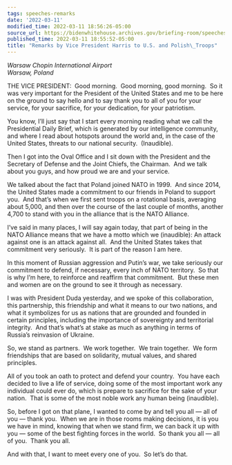 ```yaml
---
tags: speeches-remarks
date: '2022-03-11'
modified_time: 2022-03-11 18:56:26-05:00
source_url: https://bidenwhitehouse.archives.gov/briefing-room/speeches-remarks/2022/03/11/remarks-by-vice-president-harris-to-u-s-and-polish-troops/
published_time: 2022-03-11 18:55:52-05:00
title: "Remarks by Vice President Harris to U.S. and Polish\_Troops"
---
```

 
*Warsaw Chopin International Airport  
*Warsaw, Poland**

THE VICE PRESIDENT:  Good morning.  Good morning, good morning.  So it
was very important for the President of the United States and me to be
here on the ground to say hello and to say thank you to all of you for
your service, for your sacrifice, for your dedication, for your
patriotism.  
  
You know, I’ll just say that I start every morning reading what we call
the Presidential Daily Brief, which is generated by our intelligence
community, and where I read about hotspots around the world and, in the
case of the United States, threats to our national security. 
(Inaudible).  
  
Then I got into the Oval Office and I sit down with the President and
the Secretary of Defense and the Joint Chiefs, the Chairman.  And we
talk about you guys, and how proud we are and your service.   
  
We talked about the fact that Poland joined NATO in 1999.  And since
2014, the United States made a commitment to our friends in Poland to
support you.  And that’s when we first sent troops on a rotational
basis, averaging about 5,000, and then over the course of the last
couple of months, another 4,700 to stand with you in the alliance that
is the NATO Alliance.   
  
I’ve said in many places, I will say again today, that part of being in
the NATO Alliance means that we have a motto which we (inaudible): An
attack against one is an attack against all.  And the United States
takes that commitment very seriously.  It is part of the reason I am
here.  
  
In this moment of Russian aggression and Putin’s war, we take seriously
our commitment to defend, if necessary, every inch of NATO territory. 
So that is why I’m here, to reinforce and reaffirm that commitment.  But
these men and women are on the ground to see it through as necessary.   
  
I was with President Duda yesterday, and we spoke of this collaboration,
this partnership, this friendship and what it means to our two nations,
and what it symbolizes for us as nations that are grounded and founded
in certain principles, including the importance of sovereignty and
territorial integrity.  And that’s what’s at stake as much as anything
in terms of Russia’s reinvasion of Ukraine.   
  
So, we stand as partners.  We work together.  We train together.  We
form friendships that are based on solidarity, mutual values, and shared
principles.   
  
All of you took an oath to protect and defend your country.  You have
each decided to live a life of service, doing some of the most important
work any individual could ever do, which is prepare to sacrifice for the
sake of your nation.  That is some of the most noble work any human
being (inaudible).   
  
So, before I got on that plane, I wanted to come by and tell you all —
all of you — thank you.  When we are in those rooms making decisions, it
is you we have in mind, knowing that when we stand firm, we can back it
up with you — some of the best fighting forces in the world.  So thank
you all — all of you.  Thank you all.   
  
And with that, I want to meet every one of you.  So let’s do that.   
